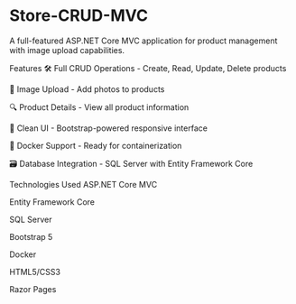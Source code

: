 # Store-CRUD-MVC

A full-featured ASP.NET Core MVC application for product management with image upload capabilities.

Features
🛠️ Full CRUD Operations - Create, Read, Update, Delete products

📸 Image Upload - Add photos to products

🔍 Product Details - View all product information

🎨 Clean UI - Bootstrap-powered responsive interface

🐳 Docker Support - Ready for containerization

🗃️ Database Integration - SQL Server with Entity Framework Core

Technologies Used
ASP.NET Core MVC

Entity Framework Core

SQL Server

Bootstrap 5

Docker

HTML5/CSS3

Razor Pages
